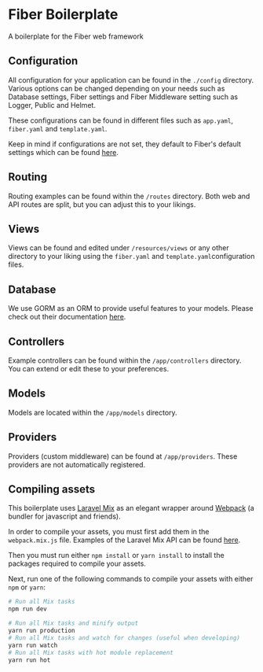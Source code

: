 # Fiber Boilerplate
A boilerplate for the Fiber web framework


## Configuration
All configuration for your application can be found in the `./config` directory. Various options can be changed depending on your needs such as Database settings, Fiber settings and Fiber Middleware setting such as Logger, Public and Helmet.

These configurations can be found in different files such as `app.yaml`, `fiber.yaml` and `template.yaml`.

Keep in mind if configurations are not set, they default to Fiber's default settings which can be found [here](https://docs.gofiber.io/).


## Routing
Routing examples can be found within the `/routes` directory. Both web and API routes are split, but you can adjust this to your likings.


## Views
Views can be found and edited under `/resources/views` or any other directory to your liking using the `fiber.yaml` and `template.yaml`configuration files.


## Database
We use GORM as an ORM to provide useful features to your models. Please check out their documentation [here](https://github.com/jinzhu/gorm).


## Controllers
Example controllers can be found within the `/app/controllers` directory. You can extend or edit these to your preferences.


## Models
Models are located within the `/app/models` directory.


## Providers
Providers (custom middleware) can be found at `/app/providers`. These providers are not automatically registered.

## Compiling assets
This boilerplate uses [Laravel Mix](https://github.com/JeffreyWay/laravel-mix) as an elegant wrapper around [Webpack](https://github.com/webpack/webpack) (a bundler for javascript and friends).

In order to compile your assets, you must first add them in the `webpack.mix.js` file. Examples of the Laravel Mix API can be found [here](https://laravel-mix.com/docs/5.0/mixjs).

Then you must run either `npm install` or `yarn install` to install the packages required to compile your assets.

Next, run one of the following commands to compile your assets with either `npm` or `yarn`:

```bash
# Run all Mix tasks
npm run dev

# Run all Mix tasks and minify output
yarn run production
# Run all Mix tasks and watch for changes (useful when developing)
yarn run watch
# Run all Mix tasks with hot module replacement
yarn run hot
```
